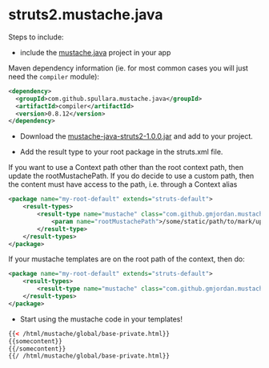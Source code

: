 struts2.mustache.java
=====================

Steps to include:

- include the [mustache.java](https://github.com/spullara/mustache.java) project in your app

Maven dependency information (ie. for most common cases you will just need the `compiler` module):

```xml
<dependency>
  <groupId>com.github.spullara.mustache.java</groupId>
  <artifactId>compiler</artifactId>
  <version>0.8.12</version>
</dependency>
``` 
- Download the [mustache-java-struts2-1.0.0.jar](https://github.com/gmjordan/struts2.mustache.java/raw/master/target/mustache-java-struts2-1.0.0.jar) and add to your project.

- Add the result type to your root package in the struts.xml file.

If you want to use a Context path other than the root context path, then update the rootMustachePath. If you do decide to 
use a custom path, then the content must have access to the path, i.e. through a Context alias

```xml
<package name="my-root-default" extends="struts-default">
	<result-types>
  		<result-type name="mustache" class="com.github.gmjordan.mustache.java.struts.MustacheResult">
  			<param name="rootMustachePath">/some/static/path/to/mark/up/</param>
		</result-type>
	</result-types>
</package>
```

If your mustache templates are on the root path of the context, then do:

```xml
<package name="my-root-default" extends="struts-default">
	<result-types>
		<result-type name="mustache" class="com.github.gmjordan.mustache.java.struts.MustacheResult" />
	</result-types>
</package>
```

- Start using the mustache code in your templates!
```html
{{< /html/mustache/global/base-private.html}}
{{somecontent}}
{{/somecontent}}
{{/ /html/mustache/global/base-private.html}}
```
